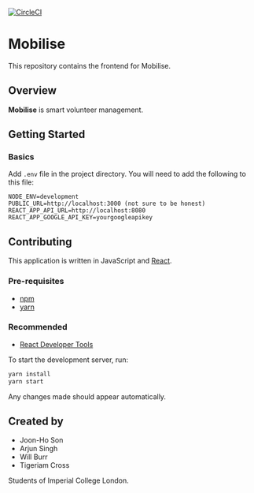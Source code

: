 [![CircleCI](https://circleci.com/gh/mobilise-xyz/mobilise-frontend.svg?style=shield)](https://circleci.com/gh/mobilise-xyz/mobilise-frontend)

# Mobilise

This repository contains the frontend for Mobilise.

## Overview

**Mobilise** is smart volunteer management.

## Getting Started

### Basics

Add `.env` file in the project directory.
You will need to add the following to this file:

```
NODE_ENV=development
PUBLIC_URL=http://localhost:3000 (not sure to be honest)
REACT_APP_API_URL=http://localhost:8080
REACT_APP_GOOGLE_API_KEY=yourgoogleapikey
```

## Contributing

This application is written in JavaScript and [React](https://reactjs.org/).

### Pre-requisites

- [npm](https://www.npmjs.com/)
- [yarn](https://yarnpkg.com/en/)

### Recommended

- [React Developer Tools](https://chrome.google.com/webstore/detail/react-developer-tools/fmkadmapgofadopljbjfkapdkoienihi?hl=en)

To start the development server, run:

```bash
yarn install
yarn start
```

Any changes made should appear automatically.

## Created by

- Joon-Ho Son
- Arjun Singh
- Will Burr
- Tigeriam Cross

Students of Imperial College London.
